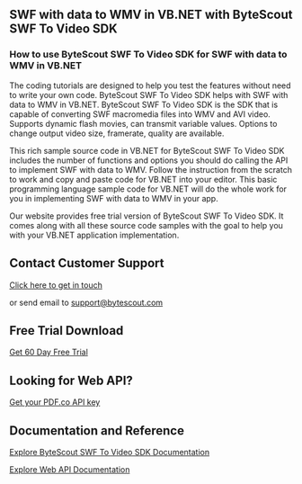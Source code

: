 ## SWF with data to WMV in VB.NET with ByteScout SWF To Video SDK

### How to use ByteScout SWF To Video SDK for SWF with data to WMV in VB.NET

The coding tutorials are designed to help you test the features without need to write your own code. ByteScout SWF To Video SDK helps with SWF with data to WMV in VB.NET. ByteScout SWF To Video SDK is the SDK that is capable of converting SWF macromedia files into WMV and AVI video. Supports dynamic flash movies, can transmit variable values. Options to change output video size, framerate, quality are available.

This rich sample source code in VB.NET for ByteScout SWF To Video SDK includes the number of functions and options you should do calling the API to implement SWF with data to WMV. Follow the instruction from the scratch to work and copy and paste code for VB.NET into your editor. This basic programming language sample code for VB.NET will do the whole work for you in implementing SWF with data to WMV in your app.

Our website provides free trial version of ByteScout SWF To Video SDK. It comes along with all these source code samples with the goal to help you with your VB.NET application implementation.

## Contact Customer Support

[Click here to get in touch](https://bytescout.zendesk.com/hc/en-us/requests/new?subject=ByteScout%20SWF%20To%20Video%20SDK%20Question)

or send email to [support@bytescout.com](mailto:support@bytescout.com?subject=ByteScout%20SWF%20To%20Video%20SDK%20Question) 

## Free Trial Download

[Get 60 Day Free Trial](https://bytescout.com/download/web-installer?utm_source=github-readme)

## Looking for Web API? 

[Get your PDF.co API key](https://pdf.co/documentation/api?utm_source=github-readme)

## Documentation and Reference

[Explore ByteScout SWF To Video SDK Documentation](https://bytescout.com/documentation/index.html?utm_source=github-readme)

[Explore Web API Documentation](https://pdf.co/documentation/api?utm_source=github-readme)